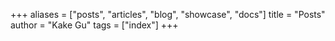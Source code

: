 +++
aliases = ["posts", "articles", "blog", "showcase", "docs"]
title = "Posts"
author = "Kake Gu"
tags = ["index"]
+++
